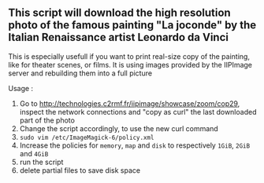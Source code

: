 ## This script will download the high resolution photo of the famous painting "La joconde" by the Italian Renaissance artist Leonardo da Vinci

This is especially usefull if you want to print real-size copy of the painting, like for theater scenes, or films.
It is using images provided by the IIPImage server and rebuilding them into a full picture

Usage : 
1. Go to http://technologies.c2rmf.fr/iipimage/showcase/zoom/cop29, inspect the network connections and "copy as curl" the last downloaded part of the photo
2. Change the script accordingly, to use the new curl command
3. `sudo vim /etc/ImageMagick-6/policy.xml`
4. Increase the policies for `memory`, `map` and `disk` to respectively `1GiB`, `2GiB` and `4GiB`
5. run the script
6. delete partial files to save disk space
